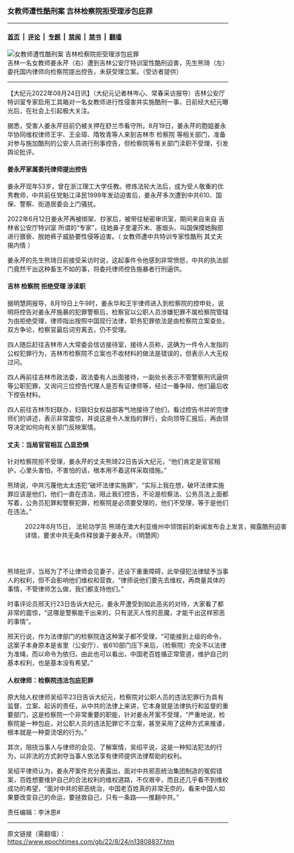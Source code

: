 ### 女教师遭性酷刑案 吉林检察院拒受理涉包庇罪

---

#### [首页](../../../..?n13808837) &nbsp;|&nbsp; [评论](../../../../../epoch-comment?n13808837) &nbsp;|&nbsp; [专题](../../../../../epoch-special?n13808837) &nbsp;|&nbsp; [禁闻](../../../../../epoch-news?n13808837) &nbsp;|&nbsp; [禁书](../../../../../books?n13808837) &nbsp;|&nbsp; [翻墙](https://github.com/gfw-breaker/nogfw/blob/master/README.md?n13808837)


<div><img alt="女教师遭性酷刑案 吉林检察院拒受理涉包庇罪" class="attachment-djy_600_400 size-djy_600_400 wp-post-image" src="https://i.epochtimes.com/assets/uploads/2022/08/id13808860-0824-1-600x400.png"/>
<div class="caption">
 吉林一名女教师姜永芹（右）遭到吉林公安厅特训室性酷刑迫害，先生熊琦（左）委托国内律师向检察院提出控告，未获受理立案。（受访者提供）
</div></div><hr/><div class="post_content" id="artbody" itemprop="articleBody">
 <!-- article content begin -->
 <p>
  【大纪元2022年08月24日讯】（大纪元记者林岑心、常春采访报导）吉林公安厅特训室专家启用工具箱对一名女教师进行性侵害并实施酷刑一事，日前经大纪元曝光后，在社会上引起极大关注。
 </p>
 <p>
  据悉，受害人姜永芹目前仍被关押在舒兰市看守所。8月19日，姜永芹的胞姐姜永华协同维权律师王宇、王全璋、隋牧青等人来到吉林市
  <ok href="https://www.epochtimes.com/gb/tag/%E6%A3%80%E5%AF%9F%E9%99%A2.html">
   检察院
  </ok>
  等相关部门，准备对参与施加酷刑的公安人员进行刑事控告，但检察院等有关部门渎职不受理，引发舆论批评。
 </p>
 <h4>
  姜永芹家属委托律师提出控告
 </h4>
 <p>
  姜永芹现年53岁，曾在浙江理工大学任教。修炼法轮大法后，成为受人敬重的优秀教师，中共前任党魁江泽民1999年发动迫害后，姜永芹多次遭到中共610、国保、警察、街道居委会上门骚扰。
 </p>
 <p>
  2022年6月12日姜永芹再被绑架、抄家后，被带往秘密审讯室，期间来自来自
  <ok href="https://www.epochtimes.com/gb/tag/%E5%90%89%E6%9E%97%E7%9C%81%E5%85%AC%E5%AE%89%E5%8E%85%E7%89%B9%E8%AE%AD%E5%AE%A4.html">
   吉林省公安厅特训室
  </ok>
  所谓的“专家”，往她鼻子里灌芥末、塞烟头、叫国保摸她胸部进行猥亵、脱她裤子威胁要性侵等迫害。（
  <ok href="https://www.epochtimes.com/gb/22/8/15/n13802924.htm">
   女教师遭中共特训专家性酷刑 其丈夫揭内情
  </ok>
  ）
 </p>
 <p>
  姜永芹的先生熊琦日前接受采访时说，这起事件令他感到非常愤怒，中共的执法部门竟然干出这种畜生不如的事，将委托律师控告施暴者行刑逼供。
 </p>
 <h4>
  吉林
  <ok href="https://www.epochtimes.com/gb/tag/%E6%A3%80%E5%AF%9F%E9%99%A2.html">
   检察院
  </ok>
  拒绝受理 涉渎职
 </h4>
 <p>
  据明慧网报导，8月19日上午9时，姜永华和王宇律师进入到检察院的控申处，说明将控告对姜永芹施暴的犯罪警察后，检察官以公职人员涉嫌犯罪不属检察院管辖为由拒绝受理，律师指出按照中国现行法律，职务犯罪依法是由检察院立案查处，双方争论，检察官最后词穷离去，仍不受理。
 </p>
 <p>
  四人随后赶往吉林市人大常委会信访接待室，接待人员称，这确为一件令人发指的公权犯罪行为，吉林市检察院不立案也不收材料的做法是错误的，但表示人大无权过问。
 </p>
 <p>
  四人再前往吉林市政法委，政法委有人出面接待，一副处长表示不管警察刑讯逼供等公职犯罪，又询问三位控告代理人是否有证律师等，经过一番争辩，他们最后收下控告材料。
 </p>
 <p>
  四人前往吉林市妇联办，妇联妇女权益部客气地接待了他们，看过控告书并听完律师们的讲述，表示非常震惊，并说这是令人发指的罪行，会向领导汇报后，再由领导决定如何向有关部门反映案情。
 </p>
 <h4>
  丈夫：当局官官相互 凸显恐惧
 </h4>
 <p>
  针对检察院拒不受理，姜永芹的丈夫熊琦22日告诉大纪元，“他们肯定是官官相护，心里头害怕，不害怕的话，根本用不着这样采取措施。”
 </p>
 <p>
  熊琦说，中共污蔑他太太违犯“破坏法律实施罪”，“实际上我在想，破坏法律实施罪应该是他们，他们一直在违法，阻止我们控告，不论是检察法、公务员法上面都写着，公务员犯罪和警察犯罪，检察院是必须要受理的，他们不受理，等于是他们在违法。”
 </p>
 <figure aria-describedby="caption-attachment-13808877" class="wp-caption aligncenter" id="attachment_13808877" style="width: 600px">
  <ok href="https://i.epochtimes.com/assets/uploads/2022/08/id13808877-2022-8-16-australia-melbourne-02.png" target="_blank">
   <img alt="" class="size-large wp-image-13808877" src="https://i.epochtimes.com/assets/uploads/2022/08/id13808877-2022-8-16-australia-melbourne-02-600x437.png"/>
  </ok>
  <br/><figcaption class="wp-caption-text" id="caption-attachment-13808877">
   2022年8月15日，
   <ok href="https://www.epochtimes.com/gb/tag/%E6%B3%95%E8%BD%AE%E5%8A%9F%E5%AD%A6%E5%91%98.html">
    法轮功学员
   </ok>
   熊琦在澳大利亚维州中领馆前的新闻发布会上发言，揭露酷刑迫害详情，要求中共无条件释放妻子姜永芹。（明慧网）
  </figcaption><br/>
 </figure><br/>
 <p>
  熊琦批评，当局为了不让律师会见妻子，还设下重重障碍，此举侵犯法律赋予当事人的权利，但不会影响他们维权和营救，“律师说他们要先去维权，再商量具体的事情，不管律师怎么做，我们都支持他们。”
 </p>
 <p>
  时事评论员邢天行23日告诉大纪元，姜永芹遭受到如此恶劣的对待，大家看了都非常的震惊，“这哪是警察能干出来的，只有泯灭人性的恶魔，才能干出这样邪恶的事情”。
 </p>
 <p>
  邢天行说，作为法律部门的检察院连这种案子都不受理，“可能接到上级的命令，这案子本身原本是省里（公安厅）、省610部门压下来后，（检察院）完全不以法律为准绳，而以命令为依归，由此也可以看出，中国老百姓循正常管道，维护自己的基本权利，也是基本没有希望。”
 </p>
 <h4>
  人权律师：检察院违法包庇犯罪
 </h4>
 <p>
  原大陆人权律师吴绍平23日告诉大纪元，检察院对公职人员的违法犯罪行为具有监督、立案、起诉的责任，从中共的法律上来讲，它本身就是法律执行和监督的重要部门，这是检察院一个非常重要的职能，针对姜永芹案不受理，“严重地说，检察院是一种包庇，对公职人员的违法犯罪它不立案，甚至采用了这种方式来推诿，根本就是一种耍流氓的行为。”
 </p>
 <p>
  其次，阻挠当事人与律师的会见、了解案情，吴绍平说，这是一种知法犯法的行为，以非法的方式剥夺当事人依法享有律师提供法律帮助的权利。
 </p>
 <p>
  吴绍平律师认为，姜永芹案件充分表露出，面对中共邪恶统治集团制造的冤假错案，百姓想要维护自己的合法权利的维权道路，不仅艰辛，而且还几乎看不到维权成功的希望，“面对中共的邪恶统治，中国老百姓真的非常无奈的，看来中国人如果要改变自己的命运，要拯救自己，只有一条路——推翻中共。”
 </p>
 <p>
  责任编辑：李沐恩#
 </p>
 <!-- article content end -->
 <div id="below_article_ad">
 </div>
</div>


---

原文链接（需翻墙）：https://www.epochtimes.com/gb/22/8/24/n13808837.htm